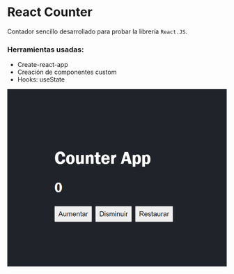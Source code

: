 # React Counter
Contador sencillo desarrollado para probar la librería `React.JS`.
### Herramientas usadas:
- Create-react-app
- Creación de componentes custom
- Hooks: useState

![gif](img/reactCounter.gif)